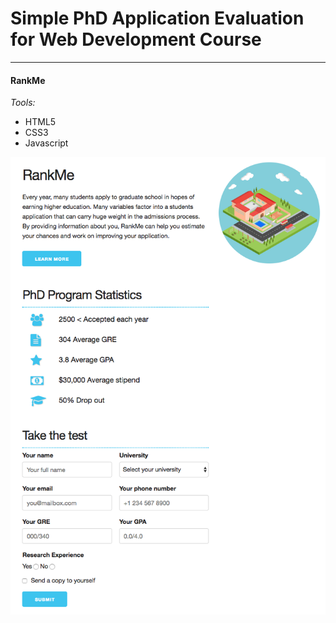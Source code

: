 # Simple PhD Application Evaluation for Web Development Course
----

#### RankMe

*Tools:*

- HTML5
- CSS3
- Javascript

![](images/demo.png)